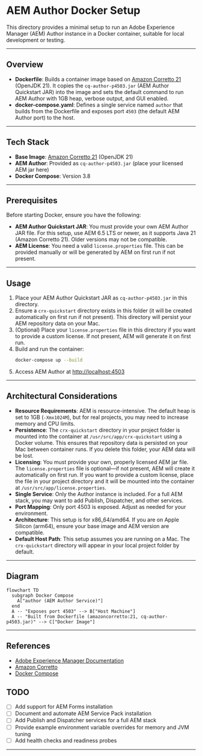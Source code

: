 # AEM Author Docker Setup

This directory provides a minimal setup to run an Adobe Experience Manager (AEM) Author instance in a Docker container, suitable for local development or testing.

---

## Overview

- **Dockerfile**: Builds a container image based on [Amazon Corretto 21](https://hub.docker.com/_/amazoncorretto) (OpenJDK 21). It copies the `cq-author-p4503.jar` (AEM Author Quickstart JAR) into the image and sets the default command to run AEM Author with 1GB heap, verbose output, and GUI enabled.
- **docker-compose.yaml**: Defines a single service named `author` that builds from the Dockerfile and exposes port `4503` (the default AEM Author port) to the host.

---

## Tech Stack

- **Base Image**: [Amazon Corretto 21](https://hub.docker.com/_/amazoncorretto) (OpenJDK 21)
- **AEM Author**: Provided as `cq-author-p4503.jar` (place your licensed AEM jar here)
- **Docker Compose**: Version 3.8

---

## Prerequisites

Before starting Docker, ensure you have the following:

- **AEM Author Quickstart JAR**: You must provide your own AEM Author JAR file. For this setup, use AEM 6.5 LTS or newer, as it supports Java 21 (Amazon Corretto 21). Older versions may not be compatible.
- **AEM License**: You need a valid `license.properties` file. This can be provided manually or will be generated by AEM on first run if not present.

---

## Usage

1. Place your AEM Author Quickstart JAR as `cq-author-p4503.jar` in this directory.
2. Ensure a `crx-quickstart` directory exists in this folder (it will be created automatically on first run if not present). This directory will persist your AEM repository data on your Mac.
3. (Optional) Place your `license.properties` file in this directory if you want to provide a custom license. If not present, AEM will generate it on first run.
4. Build and run the container:
   ```sh
   docker-compose up --build
   ```
5. Access AEM Author at [http://localhost:4503](http://localhost:4503)

---

## Architectural Considerations

- **Resource Requirements**: AEM is resource-intensive. The default heap is set to 1GB (`-Xmx1024M`), but for real projects, you may need to increase memory and CPU limits.
- **Persistence**: The `crx-quickstart` directory in your project folder is mounted into the container at `/usr/src/app/crx-quickstart` using a Docker volume. This ensures that repository data is persisted on your Mac between container runs. If you delete this folder, your AEM data will be lost.
- **Licensing**: You must provide your own, properly licensed AEM jar file. The `license.properties` file is optional—if not present, AEM will create it automatically on first run. If you want to provide a custom license, place the file in your project directory and it will be mounted into the container at `/usr/src/app/license.properties`.
- **Single Service**: Only the Author instance is included. For a full AEM stack, you may want to add Publish, Dispatcher, and other services.
- **Port Mapping**: Only port 4503 is exposed. Adjust as needed for your environment.
- **Architecture**: This setup is for x86_64/amd64. If you are on Apple Silicon (arm64), ensure your base image and AEM version are compatible.
- **Default Host Path**: This setup assumes you are running on a Mac. The `crx-quickstart` directory will appear in your local project folder by default.

---

## Diagram

```mermaid
flowchart TD
  subgraph Docker Compose
    A["author (AEM Author Service)"]
  end
  A -- "Exposes port 4503" --> B["Host Machine"]
  A -- "Built from Dockerfile (amazoncorretto:21, cq-author-p4503.jar)" --> C["Docker Image"]
```

---

## References
- [Adobe Experience Manager Documentation](https://experienceleague.adobe.com/docs/experience-manager.html)
- [Amazon Corretto](https://docs.aws.amazon.com/corretto/latest/corretto-21-ug/what-is-corretto-21.html)
- [Docker Compose](https://docs.docker.com/compose/)

## TODO

- [ ] Add support for AEM Forms installation
- [ ] Document and automate AEM Service Pack installation
- [ ] Add Publish and Dispatcher services for a full AEM stack
- [ ] Provide example environment variable overrides for memory and JVM tuning
- [ ] Add health checks and readiness probes

--- 